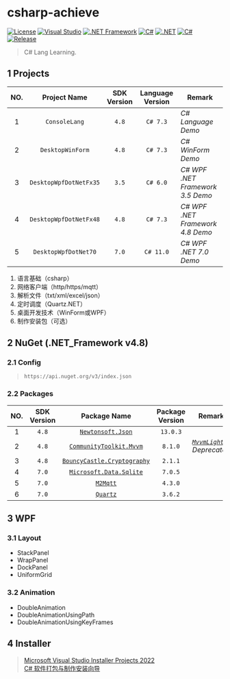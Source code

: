 # csharp-achieve

[![License](https://img.shields.io/badge/License-MIT-green.svg?style=flat&logo=git)](https://www.mit-license.org)
[![Visual Studio](https://img.shields.io/badge/VS-2022-brightgreen.svg?style=flat&logo=visualstudio)](https://visualstudio.microsoft.com/zh-hans/downloads/)
[![.NET Framework](https://img.shields.io/badge/.NET_Framework-4.8-brightgreen.svg?style=flat&logo=.net)](https://dotnet.microsoft.com/zh-cn/download/dotnet-framework)
[![C#](https://img.shields.io/badge/C%23-7.3-brightgreen.svg?style=flat&logo=csharp)](https://learn.microsoft.com/zh-cn/dotnet/csharp/programming-guide)
[![.NET](https://img.shields.io/badge/.NET-7.0-brightgreen.svg?style=flat&logo=.net)](https://dotnet.microsoft.com/zh-cn/download/dotnet/7.0)
[![C#](https://img.shields.io/badge/C%23-11.0-brightgreen.svg?style=flat&logo=csharp)](https://learn.microsoft.com/zh-cn/dotnet/csharp/programming-guide)
[![Release](https://img.shields.io/badge/Release-0.8.0-blue.svg)](https://github.com/aaric/csharp-achieve/releases)

> C# Lang Learning.

## 1 Projects

|NO.|Project Name|SDK Version|Language Version|Remark|
|:---:|:---:|:---:|:---:|-----|
|1|`ConsoleLang`|`4.8`|`C# 7.3`|*C# Language Demo*|
|2|`DesktopWinForm`|`4.8`|`C# 7.3`|*C# WinForm Demo*|
|3|`DesktopWpfDotNetFx35`|`3.5`|`C# 6.0`|*C# WPF .NET Framework 3.5 Demo*|
|4|`DesktopWpfDotNetFx48`|`4.8`|`C# 7.3`|*C# WPF .NET Framework 4.8 Demo*|
|5|`DesktopWpfDotNet70`|`7.0`|`C# 11.0`|*C# WPF .NET 7.0 Demo*|

1. 语言基础（csharp）
2. 网络客户端（http/https/mqtt）
3. 解析文件（txt/xml/excel/json）
4. 定时调度（Quartz.NET）
5. 桌面开发技术（WinForm或WPF）
6. 制作安装包（可选）

## 2 NuGet (.NET_Framework v4.8)

### 2.1 Config

> `https://api.nuget.org/v3/index.json`

### 2.2 Packages

|NO.|SDK Version|Package Name|Package Version|Remark|
|:---:|:---:|:---:|:---:|-----|
|1|`4.8`|[`Newtonsoft.Json`](ConsoleLang/Lang/JsonPrinter.cs)|`13.0.3`||
|2|`4.8`|[`CommunityToolkit.Mvvm`](DesktopWpfDotNetFx48/MvvmWindow.xaml.cs)|`8.1.0`|*[`MvvmLight`](https://www.nuget.org/packages/MvvmLight) Deprecated*|
|3|`4.8`|[`BouncyCastle.Cryptography`](ConsoleLang/Lang/RsaPrinter.cs)|`2.1.1`||
|4|`7.0`|[`Microsoft.Data.Sqlite`](DesktopWpfDotNet70/SQLiteWindow.xaml.cs)|`7.0.5`||
|5|`7.0`|[`M2Mqtt`](DesktopWpfDotNet70/MqttWindow.xaml.cs)|`4.3.0`||
|6|`7.0`|[`Quartz`](DesktopWpfDotNet70/QuartzWindow.xaml.cs)|`3.6.2`||

## 3 WPF

### 3.1 Layout

- StackPanel
- WrapPanel
- DockPanel
- UniformGrid

### 3.2 Animation

- DoubleAnimation
- DoubleAnimationUsingPath
- DoubleAnimationUsingKeyFrames

## 4 Installer

> [Microsoft Visual Studio Installer Projects 2022](https://marketplace.visualstudio.com/items?itemName=VisualStudioClient.MicrosoftVisualStudio2022InstallerProjects)  
> [C# 软件打包与制作安装向导](https://www.bilibili.com/video/BV1jA4y1S7kc)
